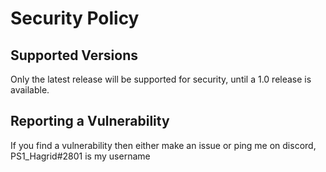 # Security Policy

## Supported Versions

Only the latest release will be supported for security, until a 1.0 release is available.

## Reporting a Vulnerability

If you find a vulnerability then either make an issue or ping me on discord, PS1_Hagrid#2801 is my username
